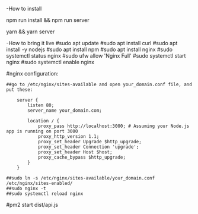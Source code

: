 -How to install

npm run install && npm run server

yarn && yarn server

-How to bring it live
#sudo apt update
#sudo apt install curl
#sudo apt install -y nodejs
#sudo apt install npm
#sudo apt install nginx
#sudo systemctl status nginx
#sudo ufw allow 'Nginx Full'
#sudo systemctl start nginx
#sudo systemctl enable nginx

#nginx configuration:

    ##go to /etc/nginx/sites-available and open your_domain.conf file, and put these:

        server {
            listen 80;
            server_name your_domain.com;

            location / {
                proxy_pass http://localhost:3000; # Assuming your Node.js app is running on port 3000
                proxy_http_version 1.1;
                proxy_set_header Upgrade $http_upgrade;
                proxy_set_header Connection 'upgrade';
                proxy_set_header Host $host;
                proxy_cache_bypass $http_upgrade;
            }
        }

    ##sudo ln -s /etc/nginx/sites-available/your_domain.conf /etc/nginx/sites-enabled/
    ##sudo nginx -t
    ##sudo systemctl reload nginx

#pm2 start dist/api.js

